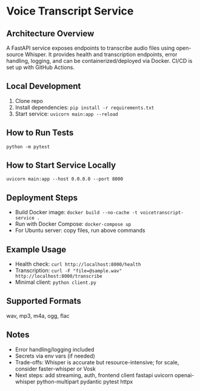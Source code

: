 # Voice Transcript Service

## Architecture Overview
A FastAPI service exposes endpoints to transcribe audio files using open-source Whisper. It provides health and transcription endpoints, error handling, logging, and can be containerized/deployed via Docker. CI/CD is set up with GitHub Actions.

## Local Development
1. Clone repo
2. Install dependencies: `pip install -r requirements.txt`
3. Start service: `uvicorn main:app --reload`

## How to Run Tests
`python -m pytest`

## How to Start Service Locally
`uvicorn main:app --host 0.0.0.0 --port 8000`

## Deployment Steps
- Build Docker image: `docker build --no-cache -t voicetranscript-service .`
- Run with Docker Compose: `docker-compose up`
- For Ubuntu server: copy files, run above commands

## Example Usage
- Health check: `curl http://localhost:8000/health`
- Transcription: `curl -F "file=@sample.wav" http://localhost:8000/transcribe`
- Minimal client: `python client.py`

## Supported Formats
wav, mp3, m4a, ogg, flac

## Notes
- Error handling/logging included
- Secrets via env vars (if needed)
- Trade-offs: Whisper is accurate but resource-intensive; for scale, consider faster-whisper or Vosk
- Next steps: add streaming, auth, frontend client
fastapi
uvicorn
openai-whisper
python-multipart
pydantic
pytest
httpx

